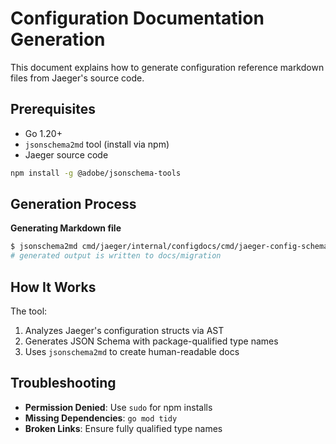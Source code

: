 # Configuration Documentation Generation

This document explains how to generate configuration reference markdown files from Jaeger's source code.

## Prerequisites

- Go 1.20+
- `jsonschema2md` tool (install via npm)
- Jaeger source code

```bash
npm install -g @adobe/jsonschema-tools
```

## Generation Process

**Generating Markdown file**
```bash
$ jsonschema2md cmd/jaeger/internal/configdocs/cmd/jaeger-config-schema.json cmd/jaeger/docs/migration/configdocs.md
# generated output is written to docs/migration
```

## How It Works

The tool:
1. Analyzes Jaeger's configuration structs via AST
2. Generates JSON Schema with package-qualified type names
3. Uses `jsonschema2md` to create human-readable docs

## Troubleshooting

- **Permission Denied**: Use `sudo` for npm installs
- **Missing Dependencies**: `go mod tidy`
- **Broken Links**: Ensure fully qualified type names